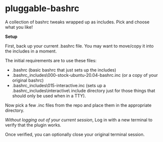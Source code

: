 # pluggable-bashrc
A collection of bashrc tweaks wrapped up as includes. Pick and choose what you like!

**Setup**

First, back up your current .bashrc file. You may want to move/copy it into the includes in a moment.

The initial requirements are to use these files:
 * .bashrc (basic bashrc that just sets up the includes)
 * .bashrc_includes\000-stock-ubuntu-20.04-bashrc.inc (or a copy of your original bashrc)
 * .bashrc_includes\015-interactive.inc (sets up a .bashrc_includes\interactive\ include directory just for those things that should only be used when in a TTY).

Now pick a few .inc files from the repo and place them in the appropriate directory.

*Without logging out of your current session*, Log in with a new terminal to verify that the plugin works.

Once verified, you can optionally close your original terminal session.
